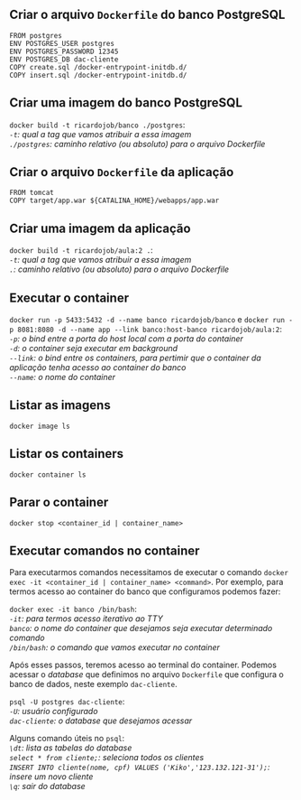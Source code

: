 ## Criar o arquivo `Dockerfile` do banco PostgreSQL
```
FROM postgres
ENV POSTGRES_USER postgres
ENV POSTGRES_PASSWORD 12345
ENV POSTGRES_DB dac-cliente
COPY create.sql /docker-entrypoint-initdb.d/
COPY insert.sql /docker-entrypoint-initdb.d/
```
## Criar uma imagem do banco PostgreSQL
`docker build -t ricardojob/banco ./postgres`:  
*`-t`: qual a tag que vamos atribuir a essa imagem*  
*`./postgres`: caminho relativo (ou absoluto) para o arquivo Dockerfile*  


## Criar o arquivo `Dockerfile` da aplicação
```
FROM tomcat
COPY target/app.war ${CATALINA_HOME}/webapps/app.war
```

## Criar uma imagem da aplicação

`docker build -t ricardojob/aula:2 .`:  
*`-t`: qual a tag que vamos atribuir a essa imagem*  
*`.`: caminho relativo (ou absoluto) para o arquivo Dockerfile*  

## Executar o container  
`docker run -p 5433:5432 -d --name banco ricardojob/banco` e 
`docker run -p 8081:8080 -d --name app --link banco:host-banco ricardojob/aula:2`:   
*`-p`: o bind entre a porta do host local com a porta do container*  
*`-d`: o container seja executar em background*  
*`--link`: o bind entre os containers, para pertimir que o container da aplicação tenha acesso ao container do banco*  
*`--name`: o nome do container*  


## Listar as imagens

`docker image ls`

## Listar os containers

`docker container ls`

## Parar o container

`docker stop <container_id | container_name>`

## Executar comandos no container  
Para executarmos comandos necessitamos de executar o comando `docker exec -it <container_id | container_name> <command>`. 
Por exemplo, para termos acesso ao container do banco que configuramos podemos fazer:

`docker exec -it banco /bin/bash`:  
*`-it`: para termos acesso iterativo ao TTY*  
*`banco`: o nome do container que desejamos seja executar determinado comando*  
*`/bin/bash`: o comando que vamos executar no container*  

Após esses passos, teremos acesso ao terminal do container. Podemos acessar o _database_ que definimos no arquivo `Dockerfile` que configura o banco de dados, neste exemplo `dac-cliente`.

`psql -U postgres dac-cliente`:  
*`-U`: usuário configurado*  
*`dac-cliente`: o _database_ que desejamos acessar* 

Alguns comando úteis no `psql`:  
*`\dt`: lista as tabelas do _database_*    
*`select * from cliente;`: seleciona todos os clientes*  
*`INSERT INTO cliente(nome, cpf) VALUES ('Kiko','123.132.121-31');`: insere um novo cliente*    
*`\q`: sair do _database_*  